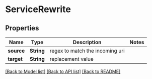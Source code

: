 # ServiceRewrite

## Properties

Name | Type | Description | Notes
------------ | ------------- | ------------- | -------------
**source** | **String** | regex to match the incoming uri | 
**target** | **String** | replacement value | 

[[Back to Model list]](../README.md#documentation-for-models) [[Back to API list]](../README.md#documentation-for-api-endpoints) [[Back to README]](../README.md)


